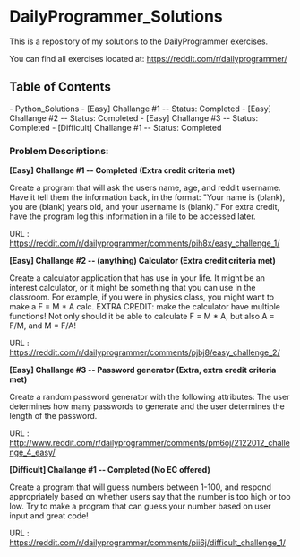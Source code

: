 DailyProgrammer_Solutions
=========================

This is a repository of my solutions to the DailyProgrammer exercises. 

You can find all exercises located at: https://reddit.com/r/dailyprogrammer/

<h2>Table of Contents</h2>
- Python_Solutions
  - [Easy] Challange #1 -- Status: Completed
  - [Easy] Challange #2 -- Status: Completed
  - [Easy] Challange #3 -- Status: Completed
  - [Difficult] Challange #1 -- Status: Completed




<h3>Problem Descriptions: </h3>


<strong> [Easy] Challange #1 -- Completed (Extra credit criteria met) </strong>

Create a program that will ask the users name, age, and reddit username. 
Have it tell them the information back, in the format:
"Your name is (blank), you are (blank) years old, and your username is (blank)."
For extra credit, have the program log this information in a file to be accessed later.

URL : https://reddit.com/r/dailyprogrammer/comments/pih8x/easy_challenge_1/

<strong> [Easy] Challange #2 -- (anything) Calculator (Extra credit criteria met) </strong>

Create a calculator application that has use in your life. It might be an interest calculator, or it might be something that you can use in the classroom. For example, if you were in physics class, you might want to make a F = M * A calc.
EXTRA CREDIT: make the calculator have multiple functions! Not only should it be able to calculate F = M * A, but also A = F/M, and M = F/A!

URL : https://reddit.com/r/dailyprogrammer/comments/pjbj8/easy_challenge_2/

<strong> [Easy] Challange #3 -- Password generator (Extra, extra credit criteria met) </strong>

Create a random password generator with the following attributes: The user determines how many passwords to generate 
and the user determines the length of the password.

URL : http://www.reddit.com/r/dailyprogrammer/comments/pm6oj/2122012_challenge_4_easy/

<strong> [Difficult] Challange #1 -- Completed (No EC offered) </strong>

Create a program that will guess numbers between 1-100, and respond appropriately based on 
whether users say that the number is too high or too low. 
Try to make a program that can guess your number based on user input and great code!

URL : https://reddit.com/r/dailyprogrammer/comments/pii6j/difficult_challenge_1/
